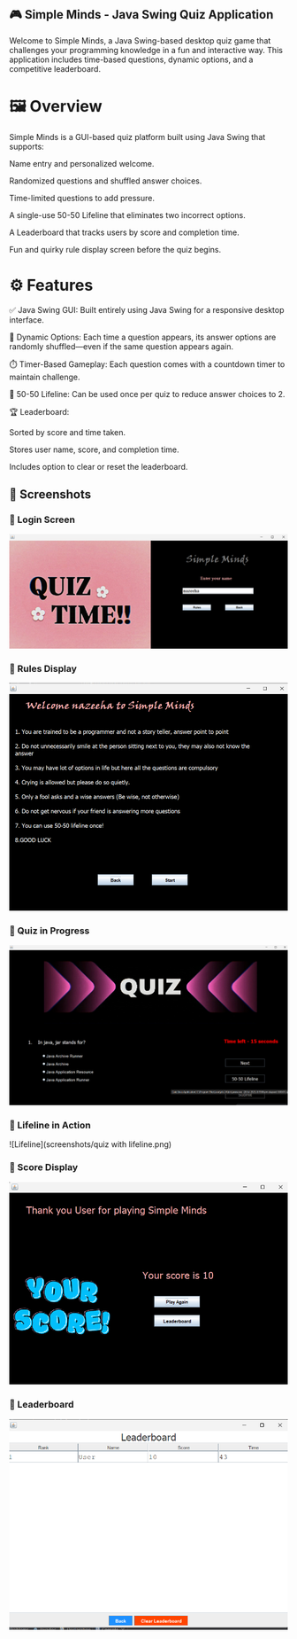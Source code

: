 ## 🎮 **Simple Minds** - Java Swing Quiz Application

Welcome to Simple Minds, a Java Swing-based desktop quiz game that challenges your programming knowledge in a fun and interactive way. This application includes time-based questions, dynamic options, and a competitive leaderboard.

# **🖼️ Overview**

Simple Minds is a GUI-based quiz platform built using Java Swing that supports:

Name entry and personalized welcome.

Randomized questions and shuffled answer choices.

Time-limited questions to add pressure.

A single-use 50-50 Lifeline that eliminates two incorrect options.

A Leaderboard that tracks users by score and completion time.

Fun and quirky rule display screen before the quiz begins.

# **⚙️ Features**
✅ Java Swing GUI: Built entirely using Java Swing for a responsive desktop interface.

🔁 Dynamic Options: Each time a question appears, its answer options are randomly shuffled—even if the same question appears again.

⏱️ Timer-Based Gameplay: Each question comes with a countdown timer to maintain challenge.

🧠 50-50 Lifeline: Can be used once per quiz to reduce answer choices to 2.

🏆 Leaderboard:

Sorted by score and time taken.

Stores user name, score, and completion time.

Includes option to clear or reset the leaderboard.
## 📸 Screenshots

### 🔹 Login Screen
![Login](screenshots/welcome.png) 

### 🔹 Rules Display
![Rules](screenshots/rules.png)

### 🔹 Quiz in Progress
![Quiz](screenshots/quiz.png) 

### 🔹 Lifeline in Action
![Lifeline](screenshots/quiz with lifeline.png) 

### 🔹 Score Display
![Score](screenshots/score.png)

### 🔹 Leaderboard
![Leaderboard](screenshots/leaderboard.png)
